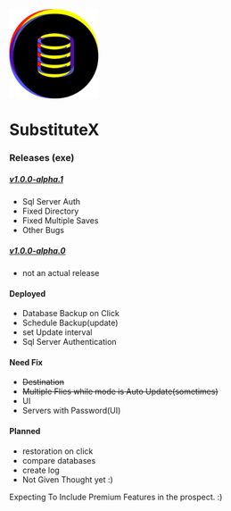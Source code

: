 <img src="https://github.com/Tuurash/SubstituteX/blob/main/Icon/SubstituteX.png" width="160" height="160" align="center" />


# SubstituteX
 

### Releases (exe)
##### [v1.0.0-alpha.1](https://github.com/Tuurash/SubstituteX/raw/main/Releases/SubstituteX%20v1.0.0-alpha.1.exe)
- Sql Server Auth
- Fixed Directory
- Fixed Multiple Saves
- Other Bugs
##### [v1.0.0-alpha.0](https://github.com/Tuurash/SubstituteX/raw/main/Releases/SubstituteX%20v1.0.0-alpha.0.exe)
- not an actual release


#### Deployed
- Database Backup on Click
- Schedule Backup(update)
- set Update interval
- Sql Server Authentication
#### Need Fix
- ~~Destination~~
- ~~Multiple Flies while mode is Auto Update(sometimes)~~
- UI
- Servers with Password(UI)  
#### Planned  
- restoration on click
- compare databases
- create log
- Not Given Thought yet :)

Expecting To Include Premium Features in the prospect. :)
